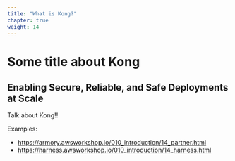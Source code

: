 ```yaml
---
title: "What is Kong?"
chapter: true
weight: 14
---
```


# Some title about Kong
## Enabling Secure, Reliable, and Safe Deployments at Scale

Talk about Kong!!

Examples:

* https://armory.awsworkshop.io/010_introduction/14_partner.html
* https://harness.awsworkshop.io/010_introduction/14_harness.html

